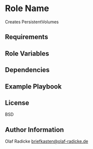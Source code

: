 Role Name
=========

Creates PersistentVolumes

Requirements
------------

Role Variables
--------------

Dependencies
------------

Example Playbook
----------------

License
-------

BSD

Author Information
------------------

Olaf Radicke <briefkasten@olaf-radicke.de>
